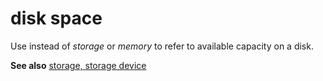 # disk space

Use instead of *storage* or *memory* to refer to available capacity on a disk.

**See also** [storage, storage device](~/a-z-word-list-term-collections/s/storage-storage-device.md)

